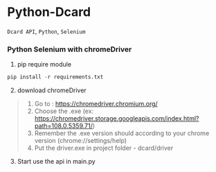 # Python-Dcard
`Dcard API`, `Python`, `Selenium`

### Python Selenium with chromeDriver

1. pip require module

```python
pip install -r requirements.txt
```

2. download chromeDriver

> 1. Go to : https://chromedriver.chromium.org/
> 2. Choose the .exe (ex: https://chromedriver.storage.googleapis.com/index.html?path=108.0.5359.71/)
> 3. Remember the .exe version should according to your chrome version (chrome://settings/help)
> 4. Put the driver.exe in project folder - dcard/driver

3. Start use the api in main.py
